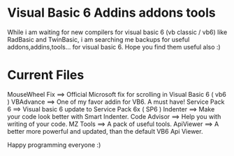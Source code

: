 # Visual Basic 6 Addins addons tools
While i am waiting for new compilers for visual basic 6 (vb classic / vb6) like RadBasic and TwinBasic,
i am searching me backups for useful addons,addins,tools... for visual basic 6.
Hope you find them useful also :)

Current Files
==========
MouseWheel Fix ==> Official Microsoft fix for scrolling in Visual Basic 6 ( vb6 )
VBAdvance ==> One of my favor addin for VB6. A must have!
Service Pack 6 ==> Visual basic 6 update to Service Pack 6x ( SP6 )
Indenter ==> Make your code look better with Smart Indenter.
Code Advisor ==> Help you with writing of your code.
MZ Tools ==> A pack of useful tools.
ApiViewer ==> A better more powerful and updated, than the default VB6 Api Viewer.

Happy programming everyone :)

